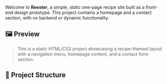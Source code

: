 Welcome to **Reester**, a simple, static one-page recipe site built as a front-end design prototype. This project contains a homepage and a contact section, with no backend or dynamic functionality.

## 🖼️ Preview

> This is a static HTML/CSS project showcasing a recipe-themed layout with a navigation menu, homepage content, and a contact form section.

## 📂 Project Structure

